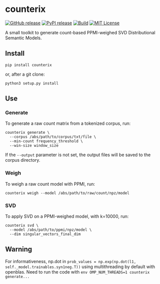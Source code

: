 # counterix
[![GitHub release][release-image]][release-url]
[![PyPI release][pypi-image]][pypi-url]
[![Build][build-image]][build-url]
[![MIT License][license-image]][license-url]


[release-image]:https://img.shields.io/github/release/akb89/counterix.svg?style=flat-square
[release-url]:https://github.com/akb89/counterix/releases/latest
[pypi-image]:https://img.shields.io/pypi/v/counterix.svg?style=flat-square
[pypi-url]:https://pypi.org/project/counterix/
[build-image]:https://img.shields.io/github/workflow/status/akb89/counterix/CI?style=flat-square
[build-url]:https://github.com/akb89/counterix/actions?query=workflow%3ACI
[license-image]:http://img.shields.io/badge/license-MIT-000000.svg?style=flat-square
[license-url]:LICENSE.txt

A small toolkit to generate count-based PPMI-weighed SVD Distributional Semantic Models.

## Install
```shell
pip install counterix
```

or, after a git clone:
```shell
python3 setup.py install
```

## Use

### Generate
To generate a raw count matrix from a tokenized corpus, run:
```shell
counterix generate \
  --corpus /abs/path/to/corpus/txt/file \
  --min-count frequency_threshold \
  --win-size window_size
```

If the `--output` parameter is not set, the output files will be saved to the corpus directory.

### Weigh
To weigh a raw count model with PPMI, run:
```
counterix weigh --model /abs/path/to/raw/count/npz/model
```

### SVD
To apply SVD on a PPMI-weighed model, with k=10000, run:
```
counterix svd \
  --model /abs/path/to/ppmi/npz/model \
  --dim singular_vectors_final_dim
```

## Warning
For informativeness, np.dot in `prob_values = np.exp(np.dot(l1, self._model.trainables.syn1neg.T))` using multithreading by default with openblas. Need to run the code with `env OMP_NUM_THREADS=1 counterix generate...`
